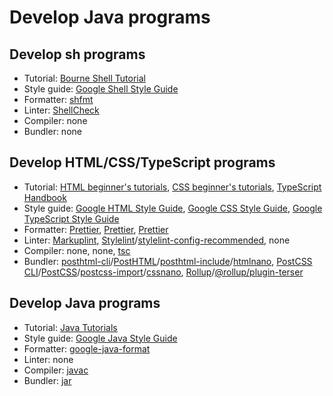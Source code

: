 # Develop Java programs

## Develop sh programs

- Tutorial: [Bourne Shell Tutorial](https://www.grymoire.com/Unix/Bourne.html)
- Style guide: [Google Shell Style Guide](https://google.github.io/styleguide/shellguide.html)
- Formatter: [shfmt](https://github.com/mvdan/sh?tab=readme-ov-file#shfmt)
- Linter: [ShellCheck](https://github.com/koalaman/shellcheck)
- Compiler: none
- Bundler: none

## Develop HTML/CSS/TypeScript programs

- Tutorial: [HTML beginner's tutorials](https://developer.mozilla.org/en-US/docs/Web/HTML#beginners_tutorials), [CSS beginner's tutorials](https://developer.mozilla.org/en-US/docs/Web/CSS#beginners_tutorials), [TypeScript Handbook](https://www.typescriptlang.org/docs/handbook/intro.html)
- Style guide: [Google HTML Style Guide](https://google.github.io/styleguide/htmlcssguide.html), [Google CSS Style Guide](https://google.github.io/styleguide/htmlcssguide.html), [Google TypeScript Style Guide](https://google.github.io/styleguide/tsguide.html)
- Formatter: [Prettier](https://github.com/prettier/prettier), [Prettier](https://github.com/prettier/prettier), [Prettier](https://github.com/prettier/prettier)
- Linter: [Markuplint](https://github.com/markuplint/markuplint), [Stylelint](https://github.com/stylelint/stylelint)/[stylelint-config-recommended](https://github.com/stylelint/stylelint-config-recommended), none
- Compiler: none, none, [tsc](https://www.typescriptlang.org/docs/handbook/compiler-options.html)
- Bundler: [posthtml-cli](https://github.com/posthtml/posthtml-cli)/[PostHTML](https://github.com/posthtml/posthtml)/[posthtml-include](https://github.com/posthtml/posthtml-include)/[htmlnano](https://github.com/posthtml/htmlnano), [PostCSS CLI](https://github.com/postcss/postcss-cli)/[PostCSS](https://github.com/postcss/postcss)/[postcss-import](https://github.com/postcss/postcss-import)/[cssnano](https://github.com/cssnano/cssnano), [Rollup](https://github.com/rollup/rollup)/[@rollup/plugin-terser](https://github.com/rollup/plugins/tree/master/packages/terser)

## Develop Java programs

- Tutorial: [Java Tutorials](https://docs.oracle.com/javase/tutorial/tutorialLearningPaths.html)
- Style guide: [Google Java Style Guide](https://google.github.io/styleguide/javaguide.html)
- Formatter: [google-java-format](https://github.com/google/google-java-format)
- Linter: none
- Compiler: [javac](https://docs.oracle.com/en/java/javase/21/docs/specs/man/javac.html)
- Bundler: [jar](https://docs.oracle.com/en/java/javase/21/docs/specs/man/jar.html)
